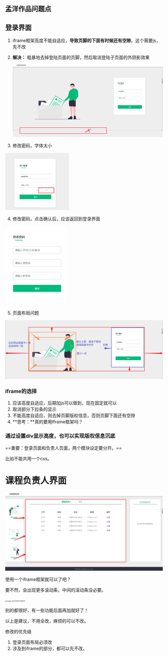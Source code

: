 ## 孟洋作品问题点

## 登录界面

1. iframe框架高度不能自适应，**导致页脚的下面有时候还有空隙**，这个需要js，先不改

2. **解决：** 粗暴地去掉登陆页面的页脚，然后取消登陆子页面的外阴影效果

   <img src="https://raw.githubusercontent.com/HaitianJiang/MyTyporaImageStorage/master/img/image-20201218103346499.png" alt="image-20201218103346499" style="zoom: 50%;" />



3. 修改密码，字体太小

<img src="https://raw.githubusercontent.com/HaitianJiang/MyTyporaImageStorage/master/img/image-20201218103429933.png" alt="image-20201218103429933" style="zoom:33%;" />



4. 修改密码，点击确认后，应该返回到登录界面

<img src="https://raw.githubusercontent.com/HaitianJiang/MyTyporaImageStorage/master/img/image-20201218103532172.png" alt="image-20201218103532172" style="zoom:50%;" />

5. 页面布局问题

<img src="https://raw.githubusercontent.com/HaitianJiang/MyTyporaImageStorage/master/img/image-20201218103905535.png" alt="image-20201218103905535" style="zoom:67%;" />



### iframe的选择

1. 应该高度自适应，后期加js可以做到，现在固定就可以
2. 取消部分下拉条的显示
3. 不能高度自适应，则去掉页脚版权信息，否则页脚下面还有空隙
4. **思考：**真的要用Iframe框架吗？



### 通过设置div显示高度，也可以实现版权信息沉底



==重要：登录页面和负责人页面，两个模块设定要分开。==

比如不能共用一个css。



# 课程负责人界面

<img src="https://raw.githubusercontent.com/HaitianJiang/MyTyporaImageStorage/master/img/image-20201218111223689.png" alt="image-20201218111223689" style="zoom:50%;" />

使用一个iframe框架就可以了吧？



要不然，会出现更多滚动条，中间的滚动条没必要。

<img src="C:/Users/jht/AppData/Roaming/Typora/typora-user-images/image-20201218111319844.png" alt="image-20201218111319844" style="zoom:33%;" />

别的都很好，有一些功能后面再加就好了！





以上是建议，不用全改，麻烦的可以不改。

修改的优先级

1. 登录页面布局必须改
2. 涉及到iframe的部分，都可以先不改。